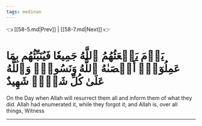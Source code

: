 ```yaml
---
tags: medinan
---
```


👈 [[58-5.md|Prev]] | [[58-7.md|Next]] 👉

# يَوۡمَ يَبۡعَثُهُمُ ٱللَّهُ جَمِيعٗا فَيُنَبِّئُهُم بِمَا عَمِلُوٓاْۚ أَحۡصَىٰهُ ٱللَّهُ وَنَسُوهُۚ وَٱللَّهُ عَلَىٰ كُلِّ شَيۡءٖ شَهِيدٌ

On the Day when Allah will resurrect them all and inform them of what they did. Allah had enumerated it, while they forgot it; and Allah is, over all things, Witness

---

